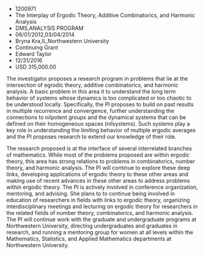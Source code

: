 
* 1200971
* The Interplay of Ergodic Theory, Additive Combinatorics, and Harmonic Analysis
* DMS,ANALYSIS PROGRAM
* 06/01/2012,03/04/2014
* Bryna Kra,IL,Northwestern University
* Continuing Grant
* Edward Taylor
* 12/31/2016
* USD 315,000.00

The investigator proposes a research program in problems that lie at the
intersection of egrodic theory, additive combinatorics, and harmonic analysis. A
basic problem in this area it to understand the long term behavior of systems
whose dynamics is too complicated or too chaotic to be understood locally.
Specifically, the PI proposes to build on past results in multiple recurrence
and convergence, further understanding the connections to nilpotent groups and
the dynamical systems that can be defined on their homogeneous spaces
(nilsystems). Such systems play a key role in understanding the limiting
behavior of multiple ergodic averages and the PI proposes research to extend our
knowledge of their role.

The research proposed is at the interface of several interrelated branches of
mathematics. While most of the problems proposed are within ergodic theory, this
area has strong relations to problems in combinatorics, number theory, and
harmonic analysis. The PI will continue to explore these deep links, developing
applications of ergodic theory to these other areas and making use of recent
advances in these other areas to address problems within ergodic theory. The PI
is actively involved in conference organization, mentoring, and advising. She
plans to to continue being involved in education of researchers in fields with
links to ergodic theory, organizing interdisciplinary meetings and lecturing on
ergodic theory for researchers in the related fields of number theory,
combinatorics, and harmonic analysis. The PI will continue work with the
graduate and undergraduate programs at Northwestern University, directing
undergraduates and graduates in research, and running a mentoring group for
women at all levels within the Mathematics, Statistics, and Applied Mathematics
departments at Northwestern University.
